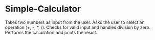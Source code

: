 # Simple-Calculator
Takes two numbers as input from the user.  Asks the user to select an operation (+, -, *, /).  Checks for valid input and handles division by zero.  Performs the calculation and prints the result.
